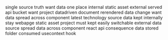 single source truth want data one place internal static asset external served api bucket want project datadriven document rerendered data change want data spread across component latest technology source data kept internally stay webapge static asset project must kept easily switchable external data source spread data across component react api consequence data stored folder consumed usecontext hook